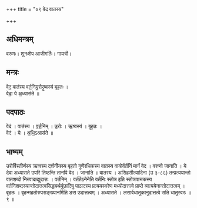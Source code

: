 +++
title = "०९ वेद वातस्य"

+++
## अधिमन्त्रम्
वरुणः। शुनःशेप आजीगर्तिः। गायत्री।

## मन्त्रः
वेद॒ वात॑स्य वर्त॒निमु॒रोरृ॒ष्वस्य॑ बृह॒तः ।  
वेदा॒ ये अ॒ध्यास॑ते ॥

## पदपाठः
वेद॑ । वात॑स्य । व॒र्त॒निम् । उ॒रोः । ऋ॒ष्वस्य॑ । बृ॒ह॒तः ।  
वेद॑ । ये । अ॒धि॒ऽआस॑ते ॥

## भाष्यम्
उरोर्विस्तीर्णस्य ऋष्वस्य दर्शनीयस्य बृहतो गुणैरधिकस्य वातस्य वायोर्वर्तनिं मार्गं वेद । वरुणो जानाति । ये देवा अध्यासते उपरि तिष्ठन्ति तानपि वेद । जानाति ॥ वातस्य । असिहसीत्यादिना (उ ३-८६) तन्प्रत्ययान्तो वातशब्दो नित्त्वादाद्युदात्तः । वर्तनिम् । वर्ततेऽनेनेति वर्तनिः स्तोत्र इति स्तोत्रवाचकस्य वर्तनिशब्दस्यान्तोदात्तत्वसिद्ध्यर्थमुंछादिषु पाठादस्य प्रत्ययस्वरेण मध्योदात्तत्वे प्राप्ते व्यत्ययेनान्तोदात्तत्वम् । बृहतः । बृहन्महतोरुपसङ्ख्यानमिति ङस उदात्तत्वम् । अध्यासते । लसार्वधातुकानुदात्तत्वे सति धातुस्वरः ॥ ९ ॥
